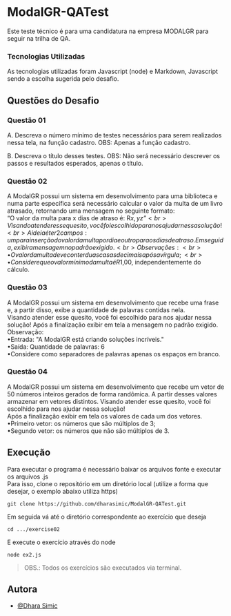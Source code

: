 # ModalGR-QATest 
Este teste técnico é para uma candidatura na empresa MODALGR para seguir na trilha de QA.

### Tecnologias Utilizadas
As tecnologias utilizadas foram Javascript (node) e Markdown, Javascript sendo a escolha sugerida pelo desafio.


## Questões do Desafio

### Questão 01

A. Descreva o número mínimo de testes necessários para serem realizados nessa tela, na função cadastro.
OBS: Apenas a função cadastro.

B. Descreva o título desses testes.
OBS: Não será necessário descrever os passos e resultados esperados, apenas o título.


### Questão 02

A ModalGR possui um sistema em desenvolvimento para uma biblioteca e numa parte específica será necessário calcular o valor da multa de um livro atrasado, retornando uma mensagem no seguinte formato:<br>
“O valor da multa para x dias de atraso é: R$x,yzˮ<br>
Visando atender esse quesito, você foi escolhido para nos ajudar nessa solução!<br>
A ideia é ter 2 campos: um para inserção do valor da multa por dia e outro para os dias de atraso. Em seguida, exibir a mensagem no padrão exigido.
<br>Observações:<br>
• O valor da multa deve conter duas casas decimais após a vírgula;<br>
• Considere que o valor mínimo da multa é R$1,00, independentemente do cálculo.

### Questão 03

A ModalGR possui um sistema em desenvolvimento que recebe uma frase e, a partir disso, exibe a quantidade de palavras contidas nela.
<br>Visando atender esse quesito, você foi escolhido para nos ajudar nessa solução! Após a finalização exibir em tela a mensagem no padrão exigido.
<br>Observação:
<br>•Entrada: "A ModalGR está criando soluções incríveis."
<br>•Saída: Quantidade de palavras: 6
<br>•Considere como separadores de palavras apenas os espaços em branco.

### Questão 04

A ModalGR possui um sistema em desenvolvimento que recebe um vetor de 50 números inteiros gerados de forma randômica. A partir desses valores armazenar em vetores distintos. Visando atender esse quesito, você foi escolhido para nos ajudar nessa solução!
<br>Após a finalização exibir em tela os valores de cada um dos vetores.
<br>•Primeiro vetor: os números que são múltiplos de 3;
<br>•Segundo vetor: os números que não são múltiplos de 3.

## Execução

Para executar o programa é necessário baixar os arquivos fonte e executar os arquivos .js<br>
Para isso, clone o repositório em um diretório local (utilize a forma que desejar, o exemplo abaixo utiliza https)
```
git clone https://github.com/dharasimic/ModalGR-QATest.git
```
Em seguida vá até o diretório correspondente ao exercício que deseja
```
cd .../exercise02
```
E execute o exercício através do node
```
node ex2.js
```
> OBS.: Todos os exercícios são executados via terminal.


## Autora
- [@Dhara Simic](https://github.com/dharasimic)
